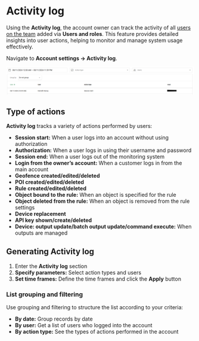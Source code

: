 # Activity log

Using the **Activity log**, the account owner can track the activity of all [users on the team](users-and-roles/) added via **Users and roles**. This feature provides detailed insights into user actions, helping to monitor and manage system usage effectively.

Navigate to **Account settings → Activity log**.

![](attachments/image-20241108-172817.png)

## Type of actions

**Activity log** tracks a variety of actions performed by users:

* **Session start:** When a user logs into an account without using authorization
* **Authorization:** When a user logs in using their username and password
* **Session end:** When a user logs out of the monitoring system
* **Login from the owner’s account:** When a customer logs in from the main account
* **Geofence created/edited/deleted**
* **POI created/edited/deleted**
* **Rule created/edited/deleted**
* **Object bound to the rule:** When an object is specified for the rule
* **Object deleted from the rule:** When an object is removed from the rule settings
* **Device replacement**
* **API key shown/create/deleted**
* **Device: output update/batch output update/command execute:** When outputs are managed

## Generating Activity log

1. Enter the **Activity log** section
2. **Specify parameters:** Select action types and users
3. **Set time frames:** Define the time frames and click the **Apply** button

### List grouping and filtering

Use grouping and filtering to structure the list according to your criteria:

* **By date:** Group records by date
* **By user:** Get a list of users who logged into the account
* **By action type:** See the types of actions performed in the account
